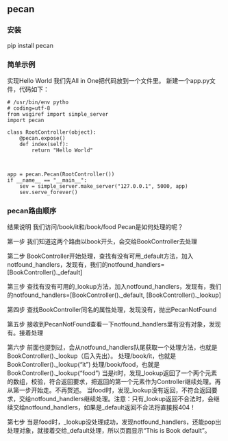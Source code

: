 ## pecan

### 安装

pip install pecan



### 简单示例

实现Hello World
我们先All in One把代码放到一个文件里。
新建一个app.py文件，代码如下：



```
# /usr/bin/env pytho
# coding=utf-8
from wsgiref import simple_server
import pecan

class RootController(object):
	@pecan.expose()
	def index(self):
    	return "Hello World"



app = pecan.Pecan(RootController())
if __name__ == "__main__":
    sev = simple_server.make_server("127.0.0.1", 5000, app)
    sev.serve_forever()
```







### pecan路由顺序

结果说明
我们访问/book/it和/book/food Pecan是如何处理的呢？

第一步
我们知道这两个路由以book开头，会交给BookController去处理

第二步
BookController开始处理，查找有没有可用_default方法，加入notfound_handlers，发现有，我们的notfound_handlers=[BookController()._default]

第三步
查找有没有可用的_lookup方法，加入notfound_handlers，发现有，我们的notfound_handlers=[BookController()._default, [BookController()._lookup]

第四步
查找BookController同名的属性处理，发现没有，抛出PecanNotFound

第五步
接收到PecanNotFound查看一下notfound_handlers里有没有对象，发现有。接着处理

第六步
前面也提到过，会从notfound_handlers队尾获取一个处理方法，也就是BookController()._lookup（后入先出）。
处理/book/it，也就是BookController()._lookup(“it”)
处理/book/food，也就是BookController()._lookup(“food”)
当是it时，发现_lookup返回了一个两个元素的数组，校验，符合返回要求，把返回的第一个元素作为Controller继续处理。再从第一步开始走。不再赘述。
当food时，发现_lookup没有返回，不符合返回要求，交给notfound_handlers继续处理。注意：只有_lookup返回不合法时，会继续交给notfound_handlers，如果是_default返回不合法将直接报404！

第七步
当是food时，_lookup没处理成功，发现notfound_handlers，还能pop出处理对象，就接着交给_default处理，所以页面显示“This is Book default”。
